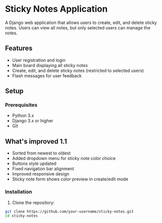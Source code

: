 # Sticky Notes Application

A Django web application that allows users to create, edit, and delete sticky notes. Users can view all notes, but only selected users can manage the notes.

## Features

- User registration and login
- Main board displaying all sticky notes
- Create, edit, and delete sticky notes (restricted to selected users)
- Flash messages for user feedback

## Setup

### Prerequisites

- Python 3.x
- Django 3.x or higher
- Git

## What's improved 1.1

- Sorted from newest to oldest
- Added dropdown menu for sticky note color choice
- Buttons style updated
- Fixed navigation bar alignment
- Improved responsive design
- Sticky note form shows color preview in create/edit mode

### Installation

1. Clone the repository:

```bash
git clone https://github.com/your-username/sticky-notes.git
cd sticky-notes
